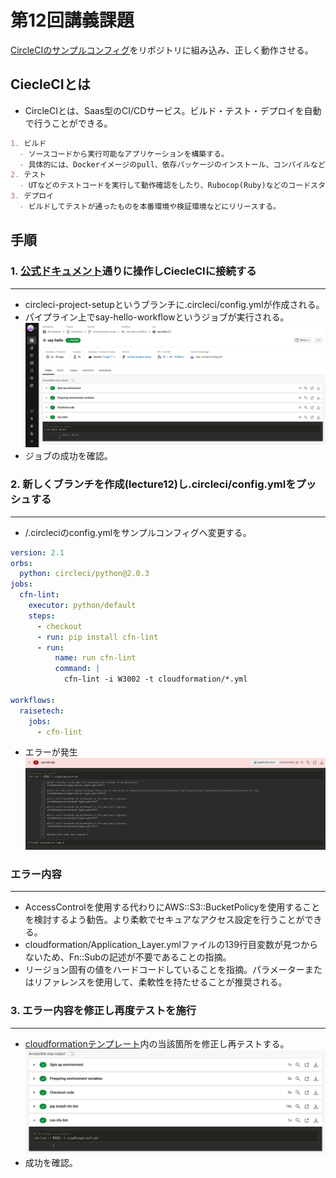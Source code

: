 # 第12回講義課題

[CircleCIのサンプルコンフィグ](https://github.com/MasatoshiMizumoto/raisetech_documents/tree/main/aws/samples/circleci)をリポジトリに組み込み、正しく動作させる。

## CiecleCIとは

- CircleCIとは、Saas型のCI/CDサービス。ビルド・テスト・デプロイを自動で行うことができる。  
  
```markdown
1. ビルド
  - ソースコードから実行可能なアプリケーションを構築する。   
  - 具体的には、Dockerイメージのpull、依存パッケージのインストール、コンパイルなど。 
2. テスト  
  - UTなどのテストコードを実行して動作確認をしたり、Rubocop(Ruby)などのコードスタイルチェックなどを行う。  
3. デプロイ
  - ビルドしてテストが通ったものを本番環境や検証環境などにリリースする。
```

## 手順  

### 1. [公式ドキュメント](https://circleci.com/docs/ja/getting-started/)通りに操作しCiecleCIに接続する

---

- circleci-project-setupというブランチに.circleci/config.ymlが作成される。
- パイプライン上でsay-hello-workflowというジョブが実行される。
    ![helloworld](images12/helloworld.png)
- ジョブの成功を確認。

### 2. 新しくブランチを作成(lecture12)し.circleci/config.ymlをプッシュする

---

- /.circleciのconfig.ymlをサンプルコンフィグへ変更する。

```yml
version: 2.1
orbs:
  python: circleci/python@2.0.3
jobs:
  cfn-lint:
    executor: python/default
    steps:
      - checkout
      - run: pip install cfn-lint
      - run:
          name: run cfn-lint
          command: |
            cfn-lint -i W3002 -t cloudformation/*.yml   

workflows:
  raisetech:
    jobs:
      - cfn-lint
```

- エラーが発生
![fail](images12/fail.png)

### エラー内容

---

- AccessControlを使用する代わりにAWS::S3::BucketPolicyを使用することを検討するよう勧告。より柔軟でセキュアなアクセス設定を行うことができる。
- cloudformation/Application_Layer.ymlファイルの139行目変数が見つからないため、Fn::Subの記述が不要であることの指摘。
- リージョン固有の値をハードコードしていることを指摘。パラメーターまたはリファレンスを使用して、柔軟性を持たせることが推奨される。

### 3. エラー内容を修正し再度テストを施行

---

- [cloudformationテンプレート](/cloudformation/)内の当該箇所を修正し再テストする。
   ![success](images12/success.png)
- 成功を確認。